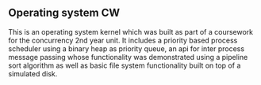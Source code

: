 ## Operating system CW
This is an operating system kernel which was built as part of a coursework for the concurrency 2nd year unit. It includes a priority based process scheduler using a binary heap as priority queue, an api for inter process message passing whose functionality was demonstrated using a pipeline sort algorithm as well as basic file system functionality built on top of a simulated disk.
